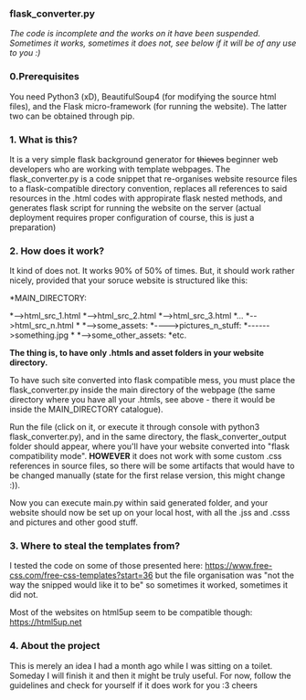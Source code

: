 ### flask_converter.py

*The code is incomplete and the works on it have been suspended. Sometimes it works, sometimes it does not, see below if it will be of any use to you :)*

### 0.Prerequisites

You need Python3 (xD), BeautifulSoup4 (for modifying the source html files), and the Flask micro-framework (for running the website). The latter 
two can be obtained through pip. 

### 1. What is this? 

It is a very simple flask background generator for ~~thieves~~ beginner web developers who are working with template webpages. The flask_converter.py is a code 
snippet that re-organises website resource files to a flask-compatible directory convention, replaces all references to said resources in the .html codes with 
appropirate flask nested methods, and generates flask script for running the website on the server (actual deployment requires proper configuration of course, this is just a
preparation)


### 2. How does it work?

It kind of does not. It works 90% of 50% of times. But, it should work rather nicely, provided that your soruce website is structured like this:

*MAIN_DIRECTORY:

*-->html_src_1.html
*-->html_src_2.html
*-->html_src_3.html
*...
*-->html_src_n.html
*
*-->some_assets:
*---->pictures_n_stuff:
*------>something.jpg
*
*-->some_other_assets:
*etc. 

**The thing is, to have only .htmls and asset folders in your website directory.**

To have such site converted into flask compatible mess, you must place the flask_converter.py inside the main directory of the webpage (the same directory where you 
have all your .htmls, see above - there it would be inside the MAIN_DIRECTORY catalogue). 

Run the file (click on it, or execute it through console with python3 flask_converter.py), and in the same directory, the flask_converter_output folder should appear, where you'll have your website converted
into "flask compatibility mode". **HOWEVER** it does not work with some custom .css references in source files, so there will be some artifacts that would have 
to be changed manually (state for the first relase version, this might change :)). 

Now you can execute main.py within said generated folder, and your website should now be set up on your local host, with all the .jss and .csss and pictures and other good stuff.

### 3. Where to steal the templates from?

I tested the code on some of those presented here:
https://www.free-css.com/free-css-templates?start=36
but the file organisation was "not the way the snipped would like it to be" so sometimes it worked, sometimes it did not.

Most of the websites on html5up seem to be compatible though: 
https://html5up.net


### 4. About the project
This is merely an idea I had a month ago while I was sitting on a toilet. Someday I will finish it and then it might be truly useful. For now, follow the guidelines and check 
for yourself if it does work for you :3 cheers


